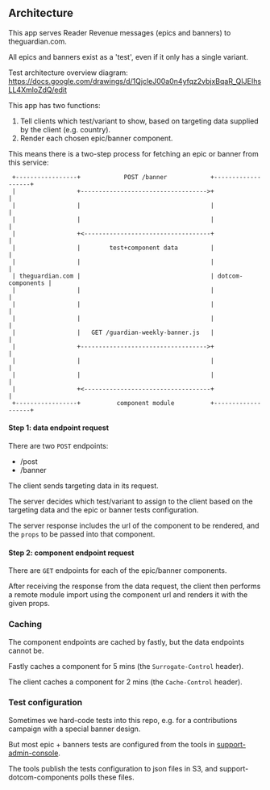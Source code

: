 ## Architecture

This app serves Reader Revenue messages (epics and banners) to theguardian.com.

All epics and banners exist as a 'test', even if it only has a single variant.

Test architecture overview diagram:
https://docs.google.com/drawings/d/1QjcleJ00a0n4yfqz2vbjxBqaR_QIJEIhsLL4XmloZdQ/edit

This app has two functions:
1. Tell clients which test/variant to show, based on targeting data supplied by the client (e.g. country).
2. Render each chosen epic/banner component.

This means there is a two-step process for fetching an epic or banner from this service:

```
 +-----------------+            POST /banner            +-------------------+
 |                 +----------------------------------->+                   |
 |                 |                                    |                   |
 |                 |                                    |                   |
 |                 +<-----------------------------------+                   |
 |                 |        test+component data         |                   |
 |                 |                                    |                   |
 | theguardian.com |                                    | dotcom-components |
 |                 |                                    |                   |
 |                 |                                    |                   |
 |                 |                                    |                   |
 |                 |   GET /guardian-weekly-banner.js   |                   |
 |                 +----------------------------------->+                   |
 |                 |                                    |                   |
 |                 |                                    |                   |
 |                 +<-----------------------------------+                   |
 +-----------------+          component module          +-------------------+
```


#### Step 1: data endpoint request
There are two `POST` endpoints:
- /post
- /banner

The client sends targeting data in its request.

The server decides which test/variant to assign to the client based on the targeting data and the epic or banner tests configuration. 

The server response includes the url of the component to be rendered, and the `props` to be passed into that component.

#### Step 2: component endpoint request
There are `GET` endpoints for each of the epic/banner components.

After receiving the response from the data request, the client then performs a remote module import using the component url and renders it with the given props.


### Caching
The component endpoints are cached by fastly, but the data endpoints cannot be.

Fastly caches a component for 5 mins (the `Surrogate-Control` header).

The client caches a component for 2 mins (the `Cache-Control` header).

### Test configuration
Sometimes we hard-code tests into this repo, e.g. for a contributions campaign with a special banner design.

But most epic + banners tests are configured from the tools in [support-admin-console](https://github.com/guardian/support-admin-console).

The tools publish the tests configuration to json files in S3, and support-dotcom-components polls these files.

